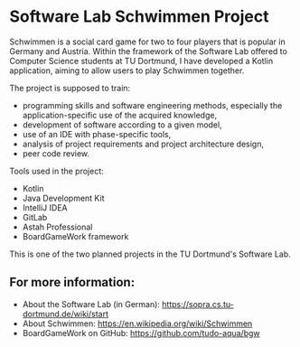 # Software Lab Schwimmen Project

Schwimmen is a social card game for two to four players that is popular in Germany and Austria. Within the framework of the Software Lab offered to Computer Science students at TU Dortmund, I have developed a Kotlin application, aiming to allow users to play Schwimmen together.

The project is supposed to train:
* programming skills and software engineering methods, especially the application-specific use of the acquired knowledge,
* development of software according to a given model,
* use of an IDE with phase-specific tools,
* analysis of project requirements and project architecture design,
* peer code review.

Tools used in the project:
* Kotlin
* Java Development Kit
* IntelliJ IDEA
* GitLab
* Astah Professional
* BoardGameWork framework

This is one of the two planned projects in the TU Dortmund's Software Lab.

## For more information:

* About the Software Lab (in German): https://sopra.cs.tu-dortmund.de/wiki/start
* About Schwimmen: https://en.wikipedia.org/wiki/Schwimmen
* BoardGameWork on GitHub: https://github.com/tudo-aqua/bgw
